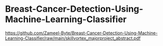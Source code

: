 # Breast-Cancer-Detection-Using-Machine-Learning-Classifier
https://github.com/Zameel-Byte/Breast-Cancer-Detection-Using-Machine-Learning-Classifier/raw/main/skillvortex_majorproject_abstract.pdf
